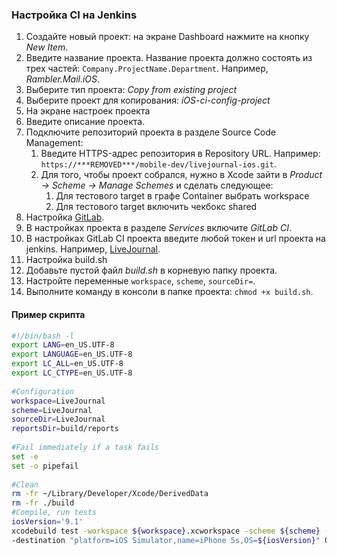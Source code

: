 ### Настройка CI на Jenkins

1. Создайте новый проект: на экране Dashboard нажмите на кнопку *New Item*.
  1. Введите название проекта. Название проекта должно состоять из трех частей: `Company.ProjectName.Department`. Например, *Rambler.Mail.iOS*.
  2. Выберите тип проекта: *Copy from existing project*
  3. Выберите проект для копирования: *iOS-ci-config-project*
2. На экране настроек проекта
  1. Введите описание проекта.
  2. Подключите репозиторий проекта в разделе Source Code Management:
      1. Введите HTTPS-адрес репозитория в Repository URL. Например: `https://***REMOVED***/mobile-dev/livejournal-ios.git`.
      2. Для того, чтобы проект собрался, нужно в Xcode зайти в *Product -> Scheme -> Manage Schemes* и сделать следующее:
          1. Для тестового target в графе Container выбрать workspace
          2. Для тестового target включить чекбокс shared
3. Настройка [GitLab](https://***REMOVED***
).
  1. В настройках проекта в разделе *Services* включите *GitLab CI*.
  2. В настройках GitLab CI проекта введите любой токен и url проекта на jenkins. Например, [LiveJournal](http://***REMOVED***).
4. Настройка build.sh
  1. Добавьте пустой файл *build.sh* в корневую папку проекта.
  2. Настройте переменные `workspace`, `scheme`, `sourceDir=`.
  3. Выполните команду в консоли в папке проекта: `chmod +x build.sh`.

#### Пример скрипта

```sh
#!/bin/bash -l
export LANG=en_US.UTF-8
export LANGUAGE=en_US.UTF-8
export LC_ALL=en_US.UTF-8
export LC_CTYPE=en_US.UTF-8
 
#Configuration
workspace=LiveJournal
scheme=LiveJournal
sourceDir=LiveJournal
reportsDir=build/reports
 
#Fail immediately if a task fails
set -e
set -o pipefail
 
#Clean
rm -fr ~/Library/Developer/Xcode/DerivedData
rm -fr ./build
#Compile, run tests
iosVersion='9.1'
xcodebuild test -workspace ${workspace}.xcworkspace -scheme ${scheme} -configuration Debug \
-destination "platform=iOS Simulator,name=iPhone 5s,OS=${iosVersion}" ONLY_ACTIVE_ARCH=YES | xcpretty -c --report junit
```
